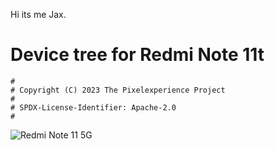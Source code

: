 Hi its me Jax.
# Device tree for Redmi Note 11t

```
#
# Copyright (C) 2023 The Pixelexperience Project
#
# SPDX-License-Identifier: Apache-2.0
#
```
![Redmi Note 11 5G](https://www.mobilepriceall.com/wp-content/uploads/2021/11/Xiaomi-Redmi-Note-11T-1024x1024.jpg)

